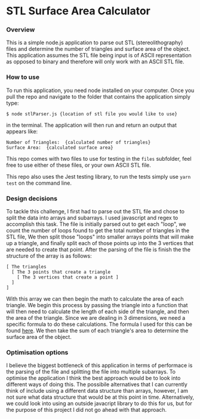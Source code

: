 # STL Surface Area Calculator

### Overview

This is a simple node.js application to parse out STL (stereolithography) files and determine the number of triangles and surface area of the object. This application assumes the STL file being input is of ASCII representation as opposed to binary and therefore will only work with an ASCII STL file.

### How to use

To run this application, you need node installed on your computer. Once you pull the repo and navigate to the folder that contains the application simply type:

```
$ node stlParser.js {location of stl file you would like to use}
```

in the terminal. The application will then run and return an output that appears like:

```
Number of Triangles:  {calculated number of triangles}
Surface Area:  {calculated surface area}
```

This repo comes with two files to use for testing in the `files` subfolder, feel free to use either of these files, or your own ASCII STL file.


This repo also uses the Jest testing library, to run the tests simply use `yarn test` on the command line.

### Design decisions

To tackle this challenge, I first had to parse out the STL file and chose to split the data into arrays and subarrays. I used javascript and regex to accomplish this task. The file is initially parsed out to get each "loop", we count the number of loops found to get the total number of triangles in the STL file, We then split those "loops" into smaller arrays points that will make up a triangle, and finally split each of those points up into the 3 vertices that are needed to create that point. After the parsing of the file is finish the the structure of the array is as follows:

```
[ The triangles
  [ The 3 points that create a triangle
    [ The 3 vertices that create a point ]
  ]
]
```

With this array we can then begin the math to calculate the area of each triangle. We begin this process by passing the triangle into a function that will then need to calculate the length of each side of the triangle, and then the area of the triangle. Since we are dealing in 3 dimensions, we need a specific formula to do these calculations. The formula I used for this can be found [here](https://www.triangle-calculator.com/?what=vc). We then take the sum of each triangle's area to determine the surface area of the object.

### Optimisation options

I believe the biggest bottleneck of this application in terms of performace is the parsing of the file and splitting the file into multiple subarrays. To optimise the application I think the best approach would be to look into different ways of doing this. The possibile alternatives that I can currently think of include using a different data structure than arrays, however, I am not sure what data structure that would be at this point in time. Alternatively, we could look into using an outside javacript library to do this for us, but for the purpose of this project I did not go ahead with that approach.
